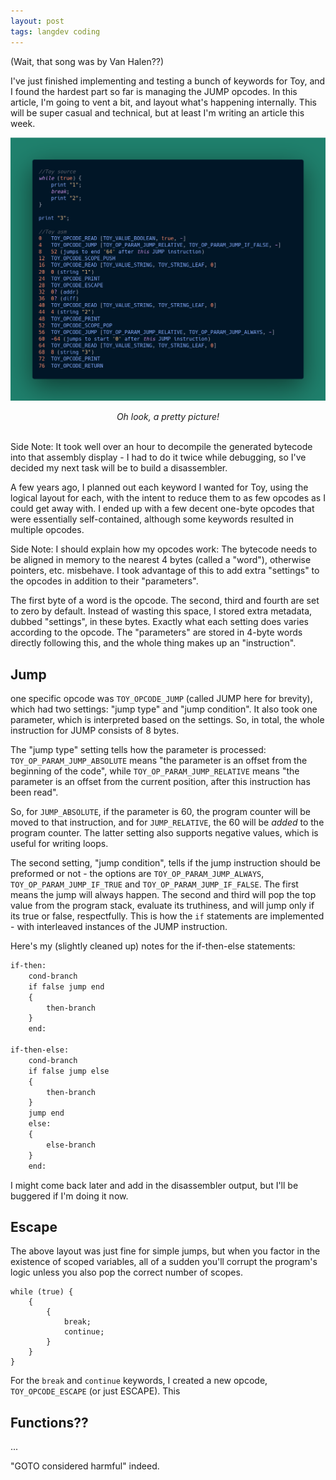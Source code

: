 ```yaml
---
layout: post
tags: langdev coding
---
```


(Wait, that song was by Van Halen??)

I've just finished implementing and testing a bunch of keywords for Toy, and I found the hardest part so far is managing the JUMP opcodes. In this article, I'm going to vent a bit, and layout what's happening internally. This will be super casual and technical, but at least I'm writing an article this week.

<!--more-->

[![toy asm](/assets/toy_asm.png)](https://github.com/Ratstail91/Toy)
<center><em>Oh look, a pretty picture!</em></center>

<br>

Side Note: It took well over an hour to decompile the generated bytecode into that assembly display - I had to do it twice while debugging, so I've decided my next task will be to build a disassembler.

A few years ago, I planned out each keyword I wanted for Toy, using the logical layout for each, with the intent to reduce them to as few opcodes as I could get away with. I ended up with a few decent one-byte opcodes that were essentially self-contained, although some keywords resulted in multiple opcodes.

Side Note: I should explain how my opcodes work: The bytecode needs to be aligned in memory to the nearest 4 bytes (called a "word"), otherwise pointers, etc. misbehave. I took advantage of this to add extra "settings" to the opcodes in addition to their "parameters".

The first byte of a word is the opcode. The second, third and fourth are set to zero by default. Instead of wasting this space, I stored extra metadata, dubbed "settings", in these bytes. Exactly what each setting does varies according to the opcode. The "parameters" are stored in 4-byte words directly following this, and the whole thing makes up an "instruction".

## Jump

one specific opcode was `TOY_OPCODE_JUMP` (called JUMP here for brevity), which had two settings: "jump type" and "jump condition". It also took one parameter, which is interpreted based on the settings. So, in total, the whole instruction for JUMP consists of 8 bytes.

The "jump type" setting tells how the parameter is processed: `TOY_OP_PARAM_JUMP_ABSOLUTE` means "the parameter is an offset from the beginning of the code", while `TOY_OP_PARAM_JUMP_RELATIVE` means "the parameter is an offset from the current position, after this instruction has been read".

So, for `JUMP_ABSOLUTE`, if the parameter is 60, the program counter will be moved to that instruction, and for `JUMP_RELATIVE`, the 60 will be *added* to the program counter. The latter setting also supports negative values, which is useful for writing loops.

The second setting, "jump condition", tells if the jump instruction should be preformed or not - the options are `TOY_OP_PARAM_JUMP_ALWAYS`, `TOY_OP_PARAM_JUMP_IF_TRUE` and `TOY_OP_PARAM_JUMP_IF_FALSE`. The first means the jump will always happen. The second and third will pop the top value from the program stack, evaluate its truthiness, and will jump only if its true or false, respectfully. This is how the `if` statements are implemented - with interleaved instances of the JUMP instruction.

Here's my (slightly cleaned up) notes for the if-then-else statements:

```txt
if-then:
	cond-branch
	if false jump end
	{
		then-branch
	}
	end:

if-then-else:
	cond-branch
	if false jump else
	{
		then-branch
	}
	jump end
	else:
	{
		else-branch
	}
	end:
```

I might come back later and add in the disassembler output, but I'll be buggered if I'm doing it now.

## Escape

The above layout was just fine for simple jumps, but when you factor in the existence of scoped variables, all of a sudden you'll corrupt the program's logic unless you also pop the correct number of scopes.

```toy
while (true) {
	{
		{
			break;
			continue;
		}
	}
}
```

For the `break` and `continue` keywords, I created a new opcode, `TOY_OPCODE_ESCAPE` (or just ESCAPE). This 

## Functions??

...

"GOTO considered harmful" indeed.

